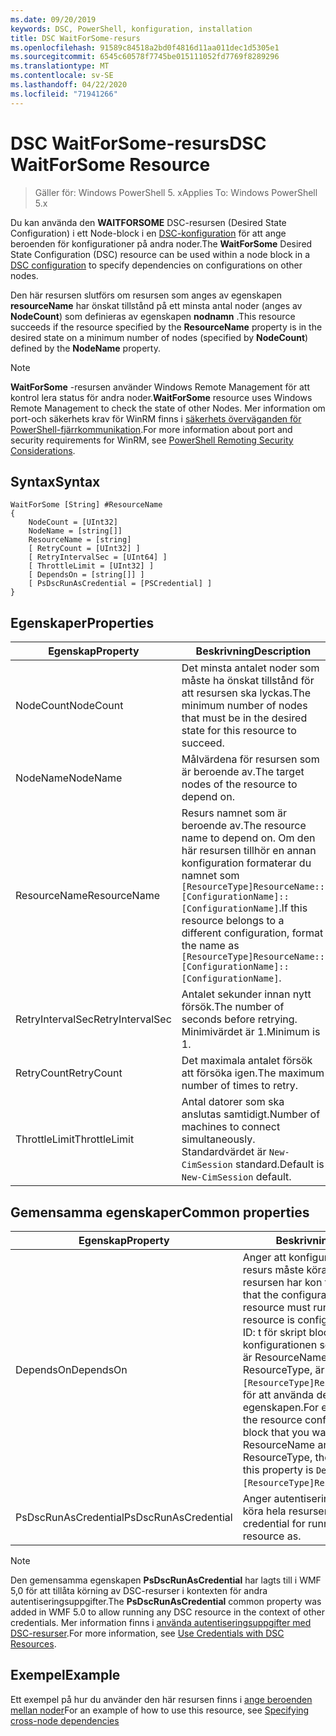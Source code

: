 ```yaml
---
ms.date: 09/20/2019
keywords: DSC, PowerShell, konfiguration, installation
title: DSC WaitForSome-resurs
ms.openlocfilehash: 91589c84518a2bd0f4816d11aa011dec1d5305e1
ms.sourcegitcommit: 6545c60578f7745be015111052fd7769f8289296
ms.translationtype: MT
ms.contentlocale: sv-SE
ms.lasthandoff: 04/22/2020
ms.locfileid: "71941266"
---
```

# <a name="dsc-waitforsome-resource"></a><span data-ttu-id="cd0c5-103">DSC WaitForSome-resurs</span><span class="sxs-lookup"><span data-stu-id="cd0c5-103">DSC WaitForSome Resource</span></span>

> <span data-ttu-id="cd0c5-104">Gäller för: Windows PowerShell 5. x</span><span class="sxs-lookup"><span data-stu-id="cd0c5-104">Applies To: Windows PowerShell 5.x</span></span>

<span data-ttu-id="cd0c5-105">Du kan använda den **WAITFORSOME** DSC-resursen (Desired State Configuration) i ett Node-block i en [DSC-konfiguration](../../../configurations/configurations.md) för att ange beroenden för konfigurationer på andra noder.</span><span class="sxs-lookup"><span data-stu-id="cd0c5-105">The **WaitForSome** Desired State Configuration (DSC) resource can be used within a node block in a [DSC configuration](../../../configurations/configurations.md) to specify dependencies on configurations on other nodes.</span></span>

<span data-ttu-id="cd0c5-106">Den här resursen slutförs om resursen som anges av egenskapen **resourceName** har önskat tillstånd på ett minsta antal noder (anges av **NodeCount**) som definieras av egenskapen **nodnamn** .</span><span class="sxs-lookup"><span data-stu-id="cd0c5-106">This resource succeeds if the resource specified by the **ResourceName** property is in the desired state on a minimum number of nodes (specified by **NodeCount**) defined by the **NodeName** property.</span></span>

> [!NOTE]
> <span data-ttu-id="cd0c5-107">**WaitForSome** -resursen använder Windows Remote Management för att kontrol lera status för andra noder.</span><span class="sxs-lookup"><span data-stu-id="cd0c5-107">**WaitForSome** resource uses Windows Remote Management to check the state of other Nodes.</span></span> <span data-ttu-id="cd0c5-108">Mer information om port-och säkerhets krav för WinRM finns i [säkerhets överväganden för PowerShell-fjärrkommunikation](/powershell/scripting/learn/remoting/winrmsecurity?view=powershell-6).</span><span class="sxs-lookup"><span data-stu-id="cd0c5-108">For more information about port and security requirements for WinRM, see [PowerShell Remoting Security Considerations](/powershell/scripting/learn/remoting/winrmsecurity?view=powershell-6).</span></span>

## <a name="syntax"></a><span data-ttu-id="cd0c5-109">Syntax</span><span class="sxs-lookup"><span data-stu-id="cd0c5-109">Syntax</span></span>

```Syntax
WaitForSome [String] #ResourceName
{
    NodeCount = [UInt32]
    NodeName = [string[]]
    ResourceName = [string]
    [ RetryCount = [UInt32] ]
    [ RetryIntervalSec = [UInt64] ]
    [ ThrottleLimit = [UInt32] ]
    [ DependsOn = [string[]] ]
    [ PsDscRunAsCredential = [PSCredential] ]
}
```

## <a name="properties"></a><span data-ttu-id="cd0c5-110">Egenskaper</span><span class="sxs-lookup"><span data-stu-id="cd0c5-110">Properties</span></span>

|<span data-ttu-id="cd0c5-111">Egenskap</span><span class="sxs-lookup"><span data-stu-id="cd0c5-111">Property</span></span> |<span data-ttu-id="cd0c5-112">Beskrivning</span><span class="sxs-lookup"><span data-stu-id="cd0c5-112">Description</span></span> |
|---|---|
|<span data-ttu-id="cd0c5-113">NodeCount</span><span class="sxs-lookup"><span data-stu-id="cd0c5-113">NodeCount</span></span> |<span data-ttu-id="cd0c5-114">Det minsta antalet noder som måste ha önskat tillstånd för att resursen ska lyckas.</span><span class="sxs-lookup"><span data-stu-id="cd0c5-114">The minimum number of nodes that must be in the desired state for this resource to succeed.</span></span> |
|<span data-ttu-id="cd0c5-115">NodeName</span><span class="sxs-lookup"><span data-stu-id="cd0c5-115">NodeName</span></span> |<span data-ttu-id="cd0c5-116">Målvärdena för resursen som är beroende av.</span><span class="sxs-lookup"><span data-stu-id="cd0c5-116">The target nodes of the resource to depend on.</span></span> |
|<span data-ttu-id="cd0c5-117">ResourceName</span><span class="sxs-lookup"><span data-stu-id="cd0c5-117">ResourceName</span></span> |<span data-ttu-id="cd0c5-118">Resurs namnet som är beroende av.</span><span class="sxs-lookup"><span data-stu-id="cd0c5-118">The resource name to depend on.</span></span> <span data-ttu-id="cd0c5-119">Om den här resursen tillhör en annan konfiguration formaterar du namnet som `[ResourceType]ResourceName::[ConfigurationName]::[ConfigurationName]`.</span><span class="sxs-lookup"><span data-stu-id="cd0c5-119">If this resource belongs to a different configuration, format the name as `[ResourceType]ResourceName::[ConfigurationName]::[ConfigurationName]`.</span></span> |
|<span data-ttu-id="cd0c5-120">RetryIntervalSec</span><span class="sxs-lookup"><span data-stu-id="cd0c5-120">RetryIntervalSec</span></span> |<span data-ttu-id="cd0c5-121">Antalet sekunder innan nytt försök.</span><span class="sxs-lookup"><span data-stu-id="cd0c5-121">The number of seconds before retrying.</span></span> <span data-ttu-id="cd0c5-122">Minimivärdet är 1.</span><span class="sxs-lookup"><span data-stu-id="cd0c5-122">Minimum is 1.</span></span> |
|<span data-ttu-id="cd0c5-123">RetryCount</span><span class="sxs-lookup"><span data-stu-id="cd0c5-123">RetryCount</span></span> |<span data-ttu-id="cd0c5-124">Det maximala antalet försök att försöka igen.</span><span class="sxs-lookup"><span data-stu-id="cd0c5-124">The maximum number of times to retry.</span></span> |
|<span data-ttu-id="cd0c5-125">ThrottleLimit</span><span class="sxs-lookup"><span data-stu-id="cd0c5-125">ThrottleLimit</span></span> |<span data-ttu-id="cd0c5-126">Antal datorer som ska anslutas samtidigt.</span><span class="sxs-lookup"><span data-stu-id="cd0c5-126">Number of machines to connect simultaneously.</span></span> <span data-ttu-id="cd0c5-127">Standardvärdet är `New-CimSession` standard.</span><span class="sxs-lookup"><span data-stu-id="cd0c5-127">Default is `New-CimSession` default.</span></span> |

## <a name="common-properties"></a><span data-ttu-id="cd0c5-128">Gemensamma egenskaper</span><span class="sxs-lookup"><span data-stu-id="cd0c5-128">Common properties</span></span>

|<span data-ttu-id="cd0c5-129">Egenskap</span><span class="sxs-lookup"><span data-stu-id="cd0c5-129">Property</span></span> |<span data-ttu-id="cd0c5-130">Beskrivning</span><span class="sxs-lookup"><span data-stu-id="cd0c5-130">Description</span></span> |
|---|---|
|<span data-ttu-id="cd0c5-131">DependsOn</span><span class="sxs-lookup"><span data-stu-id="cd0c5-131">DependsOn</span></span> |<span data-ttu-id="cd0c5-132">Anger att konfigurationen av en annan resurs måste köras innan den här resursen har kon figurer ATS.</span><span class="sxs-lookup"><span data-stu-id="cd0c5-132">Indicates that the configuration of another resource must run before this resource is configured.</span></span> <span data-ttu-id="cd0c5-133">Exempel: om ID: t för skript blocket för resurs konfigurationen som du vill köra först är ResourceName och dess typ är ResourceType, är `DependsOn = "[ResourceType]ResourceName"`syntaxen för att använda den här egenskapen.</span><span class="sxs-lookup"><span data-stu-id="cd0c5-133">For example, if the ID of the resource configuration script block that you want to run first is ResourceName and its type is ResourceType, the syntax for using this property is `DependsOn = "[ResourceType]ResourceName"`.</span></span> |
|<span data-ttu-id="cd0c5-134">PsDscRunAsCredential</span><span class="sxs-lookup"><span data-stu-id="cd0c5-134">PsDscRunAsCredential</span></span> |<span data-ttu-id="cd0c5-135">Anger autentiseringsuppgifter för att köra hela resursen som.</span><span class="sxs-lookup"><span data-stu-id="cd0c5-135">Sets the credential for running the entire resource as.</span></span> |

> [!NOTE]
> <span data-ttu-id="cd0c5-136">Den gemensamma egenskapen **PsDscRunAsCredential** har lagts till i WMF 5,0 för att tillåta körning av DSC-resurser i kontexten för andra autentiseringsuppgifter.</span><span class="sxs-lookup"><span data-stu-id="cd0c5-136">The **PsDscRunAsCredential** common property was added in WMF 5.0 to allow running any DSC resource in the context of other credentials.</span></span> <span data-ttu-id="cd0c5-137">Mer information finns i [använda autentiseringsuppgifter med DSC-resurser](../../../configurations/runasuser.md).</span><span class="sxs-lookup"><span data-stu-id="cd0c5-137">For more information, see [Use Credentials with DSC Resources](../../../configurations/runasuser.md).</span></span>

## <a name="example"></a><span data-ttu-id="cd0c5-138">Exempel</span><span class="sxs-lookup"><span data-stu-id="cd0c5-138">Example</span></span>

<span data-ttu-id="cd0c5-139">Ett exempel på hur du använder den här resursen finns i [ange beroenden mellan noder](../../../configurations/crossNodeDependencies.md)</span><span class="sxs-lookup"><span data-stu-id="cd0c5-139">For an example of how to use this resource, see [Specifying cross-node dependencies](../../../configurations/crossNodeDependencies.md)</span></span>